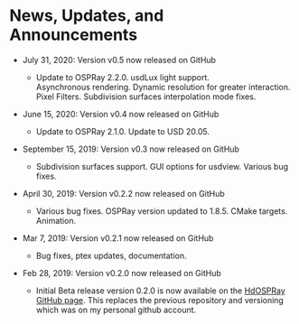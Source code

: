 News, Updates, and Announcements
================================

- July 31, 2020: Version v0.5 now released on GitHub

    - Update to OSPRay 2.2.0.  usdLux light support.  
Asynchronous rendering.  Dynamic resolution 
for greater interaction.  Pixel Filters.
Subdivision surfaces interpolation mode fixes.


- June 15, 2020: Version v0.4 now released on GitHub

    - Update to OSPRay 2.1.0.  Update to USD 20.05.


- September 15, 2019: Version v0.3 now released on GitHub

    - Subdivision surfaces support. GUI options 
for usdview.  Various bug fixes.


- April 30, 2019: Version v0.2.2 now released on GitHub

    - Various bug fixes.  OSPRay version updated to 1.8.5.  CMake targets.  Animation.


- Mar 7, 2019: Version v0.2.1 now released on GitHub

    - Bug fixes, ptex updates, documentation.


- Feb 28, 2019: Version v0.2.0 now released on GitHub

    - Initial Beta release version 0.2.0 is now available on the [HdOSPRay
GitHub page](https://github.com/ospray/hdospray/releases/v0.2.0).
This replaces the previous repository and versioning which was on my
personal github account.


